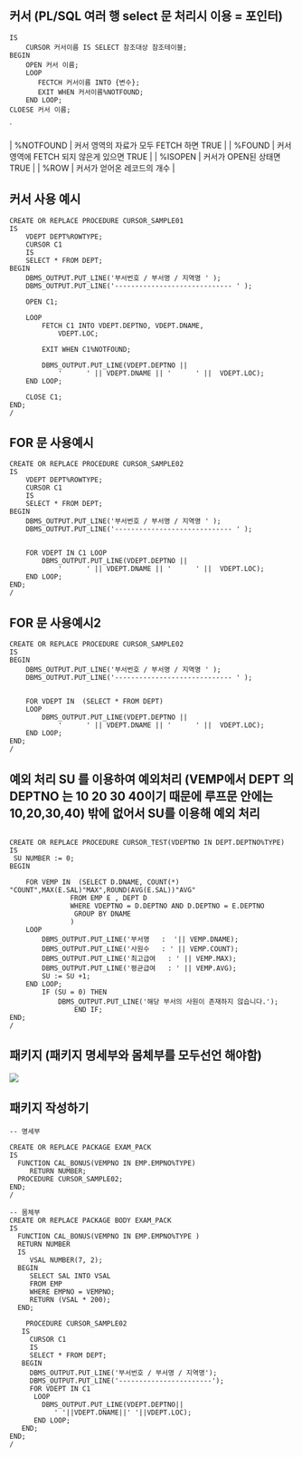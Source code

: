 ## 커서 (PL/SQL 여러 행   select 문 처리시 이용 = 포인터) 
```
IS
	CURSOR 커서이름 IS SELECT 참조대상 참조테이블; 
BEGIN 
	OPEN 커서 이름;
	LOOP
       FECTCH 커서이름 INTO {변수};
	   EXIT WHEN 커서이름%NOTFOUND;
	END LOOP;
CLOESE 커서 이름;

```
`


| %NOTFOUND | 커서 영역의 자료가 모두 FETCH 하면 TRUE   |
	| %FOUND    | 커서 영역에 FETCH 되지 않은게 있으면 TRUE |
	| %ISOPEN   | 커서가 OPEN된 상태면 TRUE                 | 
	| %ROW      | 커서가 얻어온 레코드의 개수               |
	




## 커서 사용 예시

```
CREATE OR REPLACE PROCEDURE CURSOR_SAMPLE01
IS
	VDEPT DEPT%ROWTYPE;
	CURSOR C1
	IS
	SELECT * FROM DEPT;
BEGIN
	DBMS_OUTPUT.PUT_LINE('부서번호 / 부서명 / 지역명 ' );
	DBMS_OUTPUT.PUT_LINE('----------------------------- ' );

	OPEN C1;

	LOOP
		FETCH C1 INTO VDEPT.DEPTNO, VDEPT.DNAME,
			VDEPT.LOC;
		
		EXIT WHEN C1%NOTFOUND;

		DBMS_OUTPUT.PUT_LINE(VDEPT.DEPTNO ||
			'      ' || VDEPT.DNAME || '      ' ||  VDEPT.LOC);
	END LOOP;

	CLOSE C1;
END;
/
```


## FOR 문 사용예시 

```
CREATE OR REPLACE PROCEDURE CURSOR_SAMPLE02
IS
	VDEPT DEPT%ROWTYPE;
	CURSOR C1
	IS
	SELECT * FROM DEPT;
BEGIN
	DBMS_OUTPUT.PUT_LINE('부서번호 / 부서명 / 지역명 ' );
	DBMS_OUTPUT.PUT_LINE('----------------------------- ' );


	FOR VDEPT IN C1 LOOP
		DBMS_OUTPUT.PUT_LINE(VDEPT.DEPTNO ||
			'      ' || VDEPT.DNAME || '      ' ||  VDEPT.LOC);
	END LOOP;
END;
/
```

## FOR 문 사용예시2



```
CREATE OR REPLACE PROCEDURE CURSOR_SAMPLE02
IS
BEGIN
	DBMS_OUTPUT.PUT_LINE('부서번호 / 부서명 / 지역명 ' );
	DBMS_OUTPUT.PUT_LINE('----------------------------- ' );


	FOR VDEPT IN  (SELECT * FROM DEPT)
	LOOP
		DBMS_OUTPUT.PUT_LINE(VDEPT.DEPTNO ||
			'      ' || VDEPT.DNAME || '      ' ||  VDEPT.LOC);
	END LOOP;
END;
/
```



## 예외 처리 SU 를 이용하여 예외처리 (VEMP에서 DEPT 의DEPTNO 는 10 20 30 40이기 때문에 루프문 안에는 10,20,30,40) 밖에 없어서 SU를 이용해 예외 처리


```

CREATE OR REPLACE PROCEDURE CURSOR_TEST(VDEPTNO IN DEPT.DEPTNO%TYPE)
IS
 SU NUMBER := 0;
BEGIN

	FOR VEMP IN  (SELECT D.DNAME, COUNT(*) "COUNT",MAX(E.SAL)"MAX",ROUND(AVG(E.SAL))"AVG"
		       FROM EMP E , DEPT D
		       WHERE VDEPTNO = D.DEPTNO AND D.DEPTNO = E.DEPTNO
		        GROUP BY DNAME
		       )
	LOOP
		DBMS_OUTPUT.PUT_LINE('부서명   :  '|| VEMP.DNAME);
		DBMS_OUTPUT.PUT_LINE('사원수   : ' || VEMP.COUNT);
		DBMS_OUTPUT.PUT_LINE('최고급여   : ' || VEMP.MAX);
		DBMS_OUTPUT.PUT_LINE('평균급여   : ' || VEMP.AVG);
		SU := SU +1;
	END LOOP;
		IF (SU = 0) THEN
	  	 	DBMS_OUTPUT.PUT_LINE('해당 부서의 사원이 존재하지 않습니다.');
	            END IF;
END;
/
```



## 패키지  (패키지 명세부와  몸체부를  모두선언 해야함)

![](https://i.imgur.com/oMYVbwc.png)


## 패키지 작성하기
```
-- 명세부

CREATE OR REPLACE PACKAGE EXAM_PACK 
IS
  FUNCTION CAL_BONUS(VEMPNO IN EMP.EMPNO%TYPE)
     RETURN NUMBER;
  PROCEDURE CURSOR_SAMPLE02;
END;
/

-- 몸체부 
CREATE OR REPLACE PACKAGE BODY EXAM_PACK 
IS
  FUNCTION CAL_BONUS(VEMPNO IN EMP.EMPNO%TYPE )
  RETURN NUMBER
  IS
     VSAL NUMBER(7, 2);
  BEGIN
     SELECT SAL INTO VSAL
     FROM EMP
     WHERE EMPNO = VEMPNO;
     RETURN (VSAL * 200); 
  END;

	PROCEDURE CURSOR_SAMPLE02
   IS     
     CURSOR C1 
     IS
     SELECT * FROM DEPT; 
   BEGIN
     DBMS_OUTPUT.PUT_LINE('부서번호 / 부서명 / 지역명'); 
     DBMS_OUTPUT.PUT_LINE('-----------------------');
     FOR VDEPT IN C1 
      LOOP        
        DBMS_OUTPUT.PUT_LINE(VDEPT.DEPTNO||
           ' '||VDEPT.DNAME||' '||VDEPT.LOC); 
      END LOOP;
   END;
END;
/
```
